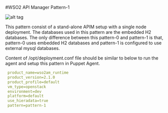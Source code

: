 #WSO2 API Manager Pattern-1

![alt tag](https://github.com/rmsamitha/puppet-apim/blob/v2.1.0/wso2am/patterns/design/am-2.1.0-pattern-1.png)

This pattern consist of a stand-alone APIM setup with a single node deployment. The databases used in this pattern are
the embedded H2 databases. The only difference between this pattern-0 and pattern-1 is that, pattern-0 uses embedded
H2 databases and pattern-1 is configured to use external mysql databases.

Content of /opt/deployment.conf file should be similar to below to run the agent and setup this pattern in Puppet Agent.

```yaml
 product_name=wso2am_runtime
 product_version=2.1.0
 product_profile=default
 vm_type=openstack
 environment=dev
 platform=default
 use_hieradata=true
 pattern=pattern-1

```